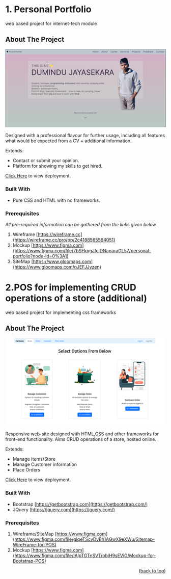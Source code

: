 <a name="readme-top"></a>
# 1. Personal Portfolio 
web based project for internet-tech module

## About The Project

![product-screenshot](/util/readme/portfolio.png)

Designed with a professional flavour for further usage, including all features what would be expected from a CV + additional information.

Extends:
* Contact or submit your opinion.
* Platform for showing my skills to get hired.

[Click Here](https://jayedumindu.github.io/portfolio/) to view deployment.

### Built With

* Pure CSS and HTML with no frameworks.

### Prerequisites

_All pre-required information can be gathered from the links given below_

1. Wireframe [https://wireframe.cc](https://wireframe.cc/pro/pp/2c4188565564051)
2. Mockup [https://www.figma.com](https://www.figma.com/file/7bSFkngJfciDNaparaGL57/personal-portfolio?node-id=0%3A1)
3. SiteMap [https://www.gloomaps.com](https://www.gloomaps.com/nJEFJJyzen)


# 2.POS for implementing CRUD operations of a store (additional)
web based project for implementing css frameworks

## About The Project

![product-screenshot](/util/readme/POS.png)

Responsive web-site designed with HTML,CSS and other frameworks for front-end functionality. Aims CRUD operations of a store, hosted online.

Extends:
* Manage Items/Store
* Manage Customer information
* Place Orders

[Click Here](https://jayedumindu.github.io/portfolio/) to view deployment.

### Built With

* Bootstrap [https://getbootstrap.com](https://getbootstrap.com/)
* JQuery [https://jquery.com](https://jquery.com/)

### Prerequisites

1. Wireframe/SiteMap [https://www.figma.com](https://www.figma.com/file/gIqeTScvDvBh1AGwX9eXWu/Sitemap-WireFrame-for-POS)
2. Mockup [https://www.figma.com](https://www.figma.com/file/IAlpTGTnSVTrobiH9sEViG/Mockup-for-Bootstrap-POS)

<p align="right">(<a href="#readme-top">back to top</a>)</p>
